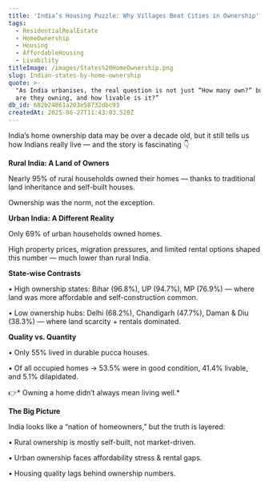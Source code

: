 ```yaml
---
title: 'India’s Housing Puzzle: Why Villages Beat Cities in Ownership'
tags:
  - ResidentialRealEstate
  - HomeOwnership
  - Housing
  - AffordableHousing
  - Livability
titleImage: /images/States%20HomeOwnership.png
slug: Indian-states-by-home-ownership
quote: >-
  "As India urbanises, the real question is not just “How many own?” but “What
  are they owning, and how livable is it?”
db_id: 682b24861a203e58732dbc93
createdAt: 2025-06-27T11:43:03.520Z
---
```


India’s home ownership data may be over a decade old, but it still tells us how Indians really live — and the story is fascinating 👇

**Rural India: A Land of Owners**

Nearly 95% of rural households owned their homes — thanks to traditional land inheritance and self-built houses.

Ownership was the norm, not the exception.

**Urban India: A Different Reality**

Only 69% of urban households owned homes.

High property prices, migration pressures, and limited rental options shaped this number — much lower than rural India.

**State-wise Contrasts**

•	High ownership states: Bihar (96.8%), UP (94.7%), MP (76.9%) — where land was more affordable and self-construction common.

•	Low ownership hubs: Delhi (68.2%), Chandigarh (47.7%), Daman & Diu (38.3%) — where land scarcity + rentals dominated.

**Quality vs. Quantity**

•	Only 55% lived in durable pucca houses.

•	Of all occupied homes → 53.5% were in good condition, 41.4% livable, and 5.1% dilapidated.

👉\* Owning a home didn’t always mean living well.\*

**The Big Picture**

India looks like a “nation of homeowners,” but the truth is layered:

•	Rural ownership is mostly self-built, not market-driven.

•	Urban ownership faces affordability stress & rental gaps.

•	Housing quality lags behind ownership numbers.

